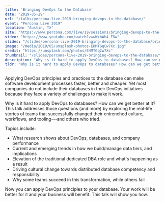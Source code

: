 ```yaml
---
title: 'Bringing DevOps to the Database'
date: "2019-05-29"
url: "/talks/percona-live-2019-bringing-devops-to-the-database/"
event: "Percona Live 2019"
location: "Austin, TX"
site: "https://www.percona.com/live/19/sessions/bringing-devops-to-the-database"
video: "https://www.youtube.com/watch?v=wWxhAh4_F8w"
slides: "/slides/percona-live-2019-bringing-devops-to-the-database/bringing-devops-database-percona-live-2019-keynote.pdf"
image: "/media/2019/05/unsplash-photos-EHMTGqCw7Xc.jpg"
credit: "https://unsplash.com/photos/EHMTGqCw7Xc"
thumbnail: "/slides/percona-live-2019-bringing-devops-to-the-database/thumbnail.jpg"
description: "Why is it hard to apply DevOps to databases? How can we get better at it?"
tldr: "Why is it hard to apply DevOps to databases? How can we get better at it? This was the VividCortex keynote address at the Percona Live Open Source Database conference in Austin, TX."
---
```

Applying DevOps principles and practices to the database can make software development processes faster, better and cheaper. Yet most companies do not include their databases in their DevOps initiatives because they face a variety of challenges to make it work.

Why is it hard to apply DevOps to databases? How can we get better at it? This talk addresses those questions (and more) by exploring the real-life stories of teams that successfully changed their entrenched culture, workflows, and tooling---and others who tried.
<!--more-->

Topics include:

- What research shows about DevOps, databases, and company performance
- Current and emerging trends in how we build/manage data tiers, and implications
- Elevation of the traditional dedicated DBA role and what's happening as a result
- Driving cultural change towards distributed database competency and responsibility 
- Why some teams succeed in this transformation, while others fail

Now you can apply DevOps principles to your database. Your work will be better for it and your business will benefit. This talk will show you how.
